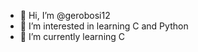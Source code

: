 - 👋 Hi, I’m @gerobosi12
- 👀 I’m interested in learning C and Python
- 🌱 I’m currently learning C



<!---
gerobosi12/gerobosi12 is a ✨ special ✨ repository because its `README.md` (this file) appears on your GitHub profile.
You can click the Preview link to take a look at your changes.
--->
